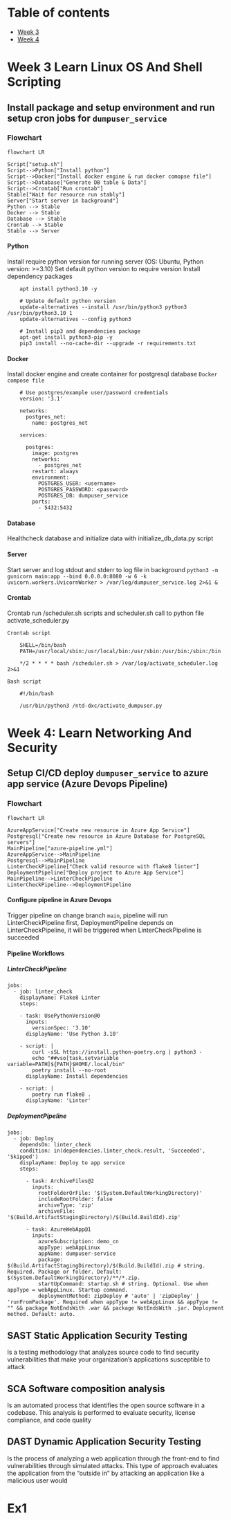 # Table of contents

- [Week 3](#week-3-learn-linux-os-and-shell-scripting)
- [Week 4](#week-4-learn-networking-and-security)

# Week 3 Learn Linux OS And Shell Scripting

## Install package and setup environment and run setup cron jobs for `dumpuser_service` 

### Flowchart

```mermaid
flowchart LR

Script["setup.sh"]
Script-->Python["Install python"]
Script-->Docker["Install docker engine & run docker comopse file"]
Script-->Database["Generate DB table & Data"]
Script-->Crontab["Run crontab"]
Stable["Wait for resource run stably"]
Server["Start server in background"]
Python --> Stable
Docker --> Stable
Database --> Stable
Crontab --> Stable
Stable --> Server
```

#### Python
Install require python version for running server (OS: Ubuntu, Python version: >=3.10)
Set default python version to require version
Install dependency packages
```
    apt install python3.10 -y

    # Update default python version
    update-alternatives --install /usr/bin/python3 python3 /usr/bin/python3.10 1
    update-alternatives --config python3

    # Install pip3 and dependencies package
    apt-get install python3-pip -y
    pip3 install --no-cache-dir --upgrade -r requirements.txt
```

#### Docker
Install docker engine and create container for postgresql database
`Docker compose file`
```
    # Use postgres/example user/password credentials
    version: '3.1'

    networks:
      postgres_net:
        name: postgres_net

    services:

      postgres:
        image: postgres
        networks:
          - postgres_net
        restart: always
        environment:
          POSTGRES_USER: <username>
          POSTGRES_PASSWORD: <password>
          POSTGRES_DB: dumpuser_service
        ports:
          - 5432:5432
```

#### Database
Healthcheck database and initialize data with initialize_db_data.py script

#### Server
Start server and log stdout and stderr to log file in background
`python3 -m gunicorn main:app --bind 0.0.0.0:8080 -w 6 -k uvicorn.workers.UvicornWorker > /var/log/dumpuser_service.log 2>&1 &`

#### Crontab
Crontab run /scheduler.sh scripts and scheduler.sh call to python file activate_scheduler.py

`Crontab script`
```
    SHELL=/bin/bash
    PATH=/usr/local/sbin:/usr/local/bin:/usr/sbin:/usr/bin:/sbin:/bin

    */2 * * * * bash /scheduler.sh > /var/log/activate_scheduler.log 2>&1
```

`Bash script`
```
    #!/bin/bash

    /usr/bin/python3 /ntd-dxc/activate_dumpuser.py
```

# Week 4: Learn Networking And Security

## Setup CI/CD deploy `dumpuser_service` to azure app service (Azure Devops Pipeline)

### Flowchart

```mermaid
flowchart LR

AzureAppService["Create new resource in Azure App Service"]
Postgresql["Create new resource in Azure Database for PostgreSQL servers"]
MainPipeline["azure-pipeline.yml"]
AzureAppService-->MainPipeline
Postgresql-->MainPipeline
LinterCheckPipeline["Check valid resource with flake8 linter"]
DeploymentPipeline["Deploy project to Azure App Service"]
MainPipeline-->LinterCheckPipeline
LinterCheckPipeline-->DeploymentPipeline
```

#### Configure pipeline in Azure Devops
Trigger pipeline on change branch `main`, pipeline will run LinterCheckPipeline first,
DeploymentPipeline depends on LinterCheckPipeline, it will be triggered when LinterCheckPipeline is
succeeded

#### Pipeline Workflows

##### LinterCheckPipeline

```
jobs:
  - job: linter_check
    displayName: Flake8 Linter
    steps:

    - task: UsePythonVersion@0
      inputs:
        versionSpec: '3.10'
      displayName: 'Use Python 3.10'

    - script: |
        curl -sSL https://install.python-poetry.org | python3 -
        echo "##vso[task.setvariable variable=PATH]${PATH}$HOME/.local/bin"
        poetry install --no-root
      displayName: Install dependencies

    - script: |
        poetry run flake8 .
      displayName: 'Linter'
```

##### DeploymentPipeline
```
jobs:
  - job: Deploy
    dependsOn: linter_check
    condition: in(dependencies.linter_check.result, 'Succeeded', 'Skipped')
    displayName: Deploy to app service
    steps:

      - task: ArchiveFiles@2
        inputs:
          rootFolderOrFile: '$(System.DefaultWorkingDirectory)'
          includeRootFolder: false
          archiveType: 'zip'
          archiveFile: '$(Build.ArtifactStagingDirectory)/$(Build.BuildId).zip'

      - task: AzureWebApp@1
        inputs:
          azureSubscription: demo_cn
          appType: webAppLinux
          appName: dumpuser-service
          package: $(Build.ArtifactStagingDirectory)/$(Build.BuildId).zip # string. Required. Package or folder. Default: $(System.DefaultWorkingDirectory)/**/*.zip.
          startUpCommand: startup.sh # string. Optional. Use when appType = webAppLinux. Startup command. 
          deploymentMethod: zipDeploy # 'auto' | 'zipDeploy' | 'runFromPackage'. Required when appType != webAppLinux && appType != "" && package NotEndsWith .war && package NotEndsWith .jar. Deployment method. Default: auto.
```

## SAST Static Application Security Testing
Is a testing methodology that analyzes source code to find security vulnerabilities that make your organization’s applications susceptible to attack
## SCA Software composition analysis
Is an automated process that identifies the open source software in a codebase. This analysis is performed to evaluate security, license compliance, and code quality
## DAST Dynamic Application Security Testing
Is the process of analyzing a web application through the front-end to find vulnerabilities through simulated attacks. This type of approach evaluates the application from the “outside in” by attacking an application like a malicious user would

# Ex1
